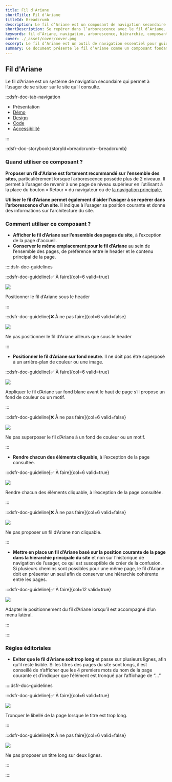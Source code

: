 ```yaml
---
title: Fil d'Ariane
shortTitle: Fil d'Ariane
titleId: Breadcrumb
description: Le fil d’Ariane est un composant de navigation secondaire permettant à l’usager de se repérer dans l’arborescence d’un site et de revenir à un niveau supérieur.
shortDescription: Se repérer dans l’arborescence avec le fil d’Ariane.
keywords: fil d’Ariane, navigation, arborescence, hiérarchie, composant, UX, design system, position, retour, accessibilité
cover: ./_asset/cover/cover.png
excerpt: Le fil d’Ariane est un outil de navigation essentiel pour guider l’usager dans une structure de site complexe. Il indique la position courante et facilite les retours à des pages de niveau supérieur.
summary: Ce document présente le fil d’Ariane comme un composant fondamental de navigation secondaire. Il explique quand l’utiliser, comment le positionner correctement dans la page, les règles de cliquabilité, les restrictions liées au fond et les principes éditoriaux à respecter. Le fil d’Ariane renforce l’orientation de l’usager en lui offrant un repère visuel clair dans l’architecture du site. Ce guide s’adresse aux designers et intégrateurs souhaitant garantir une navigation fluide et cohérente dans des environnements complexes.
---
```


## Fil d'Ariane

Le fil d’Ariane est un système de navigation secondaire qui permet à l’usager de se situer sur le site qu’il consulte.

:::dsfr-doc-tab-navigation

- Présentation
- [Démo](./demo/index.md)
- [Design](./design/index.md)
- [Code](./code/index.md)
- [Accessibilité](./accessibility/index.md)

:::

::dsfr-doc-storybook{storyId=breadcrumb--breadcrumb}

### Quand utiliser ce composant ?

**Proposer un fil d'Ariane est fortement recommandé sur l’ensemble des sites**, particulièrement lorsque l’arborescence possède plus de 2 niveaux. Il permet à l’usager de revenir à une page de niveau supérieur en l’utilisant à la place du bouton « Retour » du navigateur ou de [la navigation principale.](../../../navigation/_part/doc/index.md)

**Utiliser le fil d’Ariane permet également d’aider l’usager à se repérer dans l’arborescence d’un site**. Il indique à l’usager sa position courante et donne des informations sur l’architecture du site.

### Comment utiliser ce composant ?

- **Afficher le fil d’Ariane sur l’ensemble des pages du site**, à l’exception de la page d'accueil.
- **Conserver le même emplacement pour le fil d’Ariane** au sein de l’ensemble des pages, de préférence entre le header et le contenu principal de la page.

::::dsfr-doc-guidelines

:::dsfr-doc-guideline[✅ À faire]{col=6 valid=true}

![](./_asset/use/do-1.png)

Positionner le fil d’Ariane sous le header

:::

:::dsfr-doc-guideline[❌ À ne pas faire]{col=6 valid=false}

![](./_asset/use/dont-1.png)

Ne pas positionner le fil d’Ariane ailleurs que sous le header

:::

- **Positionner le fil d’Ariane sur fond neutre**. Il ne doit pas être superposé à un arrière-plan de couleur ou une image.

:::dsfr-doc-guideline[✅ À faire]{col=6 valid=true}

![](./_asset/use/do-2.png)

Appliquer le fil d’Ariane sur fond blanc avant le haut de page s’il propose un fond de couleur ou un motif.

:::

:::dsfr-doc-guideline[❌ À ne pas faire]{col=6 valid=false}

![](./_asset/use/dont-2.png)

Ne pas superposer le fil d’Ariane à un fond de couleur ou un motif.

:::

- **Rendre chacun des éléments cliquable**, à l’exception de la page consultée.

:::dsfr-doc-guideline[✅ À faire]{col=6 valid=true}

![](./_asset/use/do-3.png)

Rendre chacun des éléments cliquable, à l’exception de la page consultée.

:::

:::dsfr-doc-guideline[❌ À ne pas faire]{col=6 valid=false}

![](./_asset/use/dont-3.png)

Ne pas proposer un fil d’Ariane non cliquable.

:::

- **Mettre en place un fil d’Ariane basé sur la position courante de la page dans la hiérarchie principale du site** et non sur l’historique de navigation de l’usager, ce qui est susceptible de créer de la confusion. Si plusieurs chemins sont possibles pour une même page, le fil d’Ariane doit en présenter un seul afin de conserver une hiérarchie cohérente entre les pages.

:::dsfr-doc-guideline[✅ À faire]{col=12 valid=true}

![](./_asset/use/do-4.png)

Adapter le positionnement du fil d’Ariane lorsqu’il est accompagné d’un menu latéral.

:::

::::

### Règles éditoriales

- **Eviter que le fil d’Ariane soit trop long** et passe sur plusieurs lignes, afin qu’il reste lisible. Si les titres des pages du site sont longs, il est conseillé de n’afficher que les 4 premiers mots du nom de la page courante et d’indiquer que l’élément est tronqué par l’affichage de “…”

::::dsfr-doc-guidelines

:::dsfr-doc-guideline[✅ À faire]{col=6 valid=true}

![](./_asset/edit/do-1.png)

Tronquer le libellé de la page lorsque le titre est trop long.

:::

:::dsfr-doc-guideline[❌ À ne pas faire]{col=6 valid=false}

![](./_asset/edit/dont-1.png)

Ne pas proposer un titre long sur deux lignes.

:::

::::

